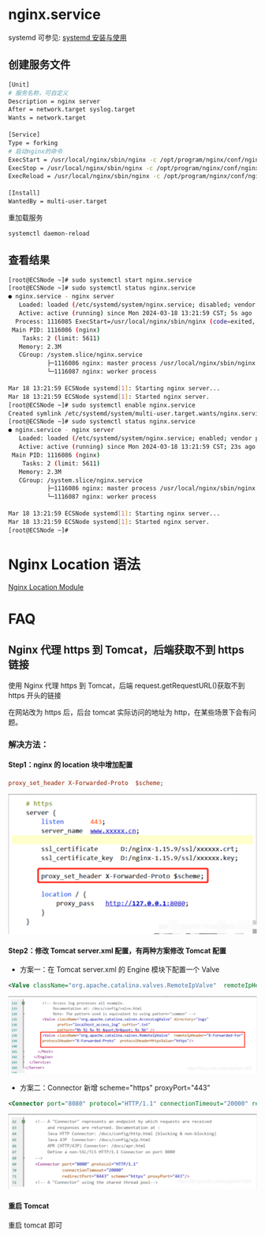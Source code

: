 # nginx.service

systemd 可参见: [systemd 安装与使用](main/systemd_install_and_service_exmaple.md)

## 创建服务文件

```bash
[Unit]
# 服务名称，可自定义
Description = nginx server
After = network.target syslog.target
Wants = network.target

[Service]
Type = forking
# 启动nginx的命令
ExecStart = /usr/local/nginx/sbin/nginx -c /opt/program/nginx/conf/nginx.conf
ExecStop = /usr/local/nginx/sbin/nginx -c /opt/program/nginx/conf/nginx.conf -s quit
ExecReload = /usr/local/nginx/sbin/nginx -c /opt/program/nginx/conf/nginx.conf -s reload

[Install]
WantedBy = multi-user.target
```

重加载服务

```bash
systemctl daemon-reload
```

## 查看结果

```bash
[root@ECSNode ~]# sudo systemctl start nginx.service
[root@ECSNode ~]# sudo systemctl status nginx.service
● nginx.service - nginx server
   Loaded: loaded (/etc/systemd/system/nginx.service; disabled; vendor preset: enabled)
   Active: active (running) since Mon 2024-03-18 13:21:59 CST; 5s ago
  Process: 1116085 ExecStart=/usr/local/nginx/sbin/nginx (code=exited, status=0/SUCCESS)
 Main PID: 1116086 (nginx)
    Tasks: 2 (limit: 5611)
   Memory: 2.3M
   CGroup: /system.slice/nginx.service
           ├─1116086 nginx: master process /usr/local/nginx/sbin/nginx
           └─1116087 nginx: worker process

Mar 18 13:21:59 ECSNode systemd[1]: Starting nginx server...
Mar 18 13:21:59 ECSNode systemd[1]: Started nginx server.
[root@ECSNode ~]# sudo systemctl enable nginx.service
Created symlink /etc/systemd/system/multi-user.target.wants/nginx.service → /etc/systemd/system/nginx.service.
[root@ECSNode ~]# sudo systemctl status nginx.service
● nginx.service - nginx server
   Loaded: loaded (/etc/systemd/system/nginx.service; enabled; vendor preset: enabled)
   Active: active (running) since Mon 2024-03-18 13:21:59 CST; 23s ago
 Main PID: 1116086 (nginx)
    Tasks: 2 (limit: 5611)
   Memory: 2.3M
   CGroup: /system.slice/nginx.service
           ├─1116086 nginx: master process /usr/local/nginx/sbin/nginx
           └─1116087 nginx: worker process

Mar 18 13:21:59 ECSNode systemd[1]: Starting nginx server...
Mar 18 13:21:59 ECSNode systemd[1]: Started nginx server.
[root@ECSNode ~]#
```

# Nginx Location 语法

[Nginx Location Module](main/Nginx_Location_Module.md)

# FAQ

## Nginx 代理 https 到 Tomcat，后端获取不到 https 链接

使用 Nginx 代理 https 到 Tomcat，后端 request.getRequestURL()获取不到 https 开头的链接

在网站改为 https 后，后台 tomcat 实际访问的地址为 http，在某些场景下会有问题。

### 解决方法：

#### Step1：nginx 的 location 块中增加配置

```ini
proxy_set_header X-Forwarded-Proto  $scheme; 
```

![alt text](../_attch_file/nginx-https-issue1.png)

#### Step2：修改 Tomcat server.xml 配置，有两种方案修改 Tomcat 配置

- 方案一：在 Tomcat server.xml 的 Engine 模块下配置一个 Valve

```xml
<Valve className="org.apache.catalina.valves.RemoteIpValve"  remoteIpHeader="X-Forwarded-For"  protocolHeader="X-Forwarded-Proto"  protocolHeaderHttpsValue="https"/>  
```

![alt text](../_attch_file/nginx-tomcat1.png)

- 方案二：Connector 新增 scheme="https" proxyPort="443"

```xml
<Connector port="8080" protocol="HTTP/1.1" connectionTimeout="20000" redirectPort="8443" scheme="https" proxyPort="443"/>
```

![alt text](../_attch_file/nginx-tomcat2.png)

#### 重启 Tomcat

重启 tomcat 即可
